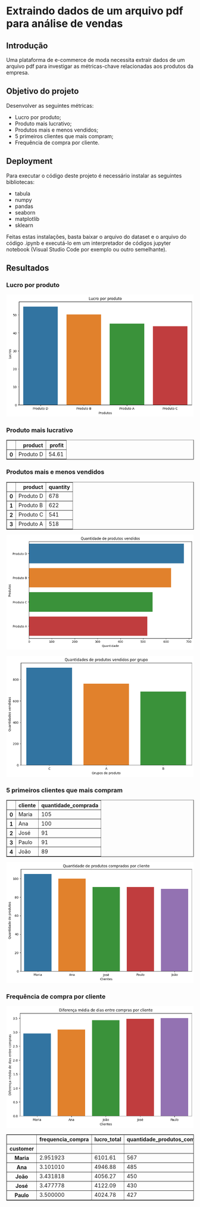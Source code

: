# Extraindo dados de um arquivo pdf para análise de vendas

## Introdução

Uma plataforma de e-commerce de moda necessita extrair dados de um arquivo pdf para investigar as métricas-chave relacionadas aos produtos da empresa.

## Objetivo do projeto

Desenvolver as seguintes métricas:

* Lucro por produto;
* Produto mais lucrativo;
* Produtos mais e menos vendidos;
* 5 primeiros clientes que mais compram;
* Frequência de compra por cliente.

## Deployment

Para executar o código deste projeto é necessário instalar as seguintes bibliotecas:
* tabula
* numpy
* pandas
* seaborn
* matplotlib
* sklearn

Feitas estas instalações, basta baixar o arquivo do dataset e o arquivo do código .ipynb e executá-lo em um interpretador de códigos jupyter notebook (Visual Studio Code por exemplo ou outro semelhante).

## Resultados

### Lucro por produto

![profit_by_product](profit_by_product.png)

### Produto mais lucrativo

<div>
<style scoped>
    .dataframe tbody tr th:only-of-type {
        vertical-align: middle;
    }

    .dataframe tbody tr th {
        vertical-align: top;
    }

    .dataframe thead th {
        text-align: right;
    }
</style>
<table border="1" class="dataframe">
  <thead>
    <tr style="text-align: right;">
      <th></th>
      <th>product</th>
      <th>profit</th>
    </tr>
  </thead>
  <tbody>
    <tr>
      <th>0</th>
      <td>Produto D</td>
      <td>54.61</td>
    </tr>
  </tbody>
</table>
</div>

### Produtos mais e menos vendidos

<div>
<style scoped>
    .dataframe tbody tr th:only-of-type {
        vertical-align: middle;
    }

    .dataframe tbody tr th {
        vertical-align: top;
    }

    .dataframe thead th {
        text-align: right;
    }
</style>
<table border="1" class="dataframe">
  <thead>
    <tr style="text-align: right;">
      <th></th>
      <th>product</th>
      <th>quantity</th>
    </tr>
  </thead>
  <tbody>
    <tr>
      <th>0</th>
      <td>Produto D</td>
      <td>678</td>
    </tr>
    <tr>
      <th>1</th>
      <td>Produto B</td>
      <td>622</td>
    </tr>
    <tr>
      <th>2</th>
      <td>Produto C</td>
      <td>541</td>
    </tr>
    <tr>
      <th>3</th>
      <td>Produto A</td>
      <td>518</td>
    </tr>
  </tbody>
</table>
</div>

![products_by_quantity](products_by_quantity.png)

![products_by_group](products_by_group.png)

### 5 primeiros clientes que mais compram

<div>
<style scoped>
    .dataframe tbody tr th:only-of-type {
        vertical-align: middle;
    }

    .dataframe tbody tr th {
        vertical-align: top;
    }

    .dataframe thead th {
        text-align: right;
    }
</style>
<table border="1" class="dataframe">
  <thead>
    <tr style="text-align: right;">
      <th></th>
      <th>cliente</th>
      <th>quantidade_comprada</th>
    </tr>
  </thead>
  <tbody>
    <tr>
      <th>0</th>
      <td>Maria</td>
      <td>105</td>
    </tr>
    <tr>
      <th>1</th>
      <td>Ana</td>
      <td>100</td>
    </tr>
    <tr>
      <th>2</th>
      <td>José</td>
      <td>91</td>
    </tr>
    <tr>
      <th>3</th>
      <td>Paulo</td>
      <td>91</td>
    </tr>
    <tr>
      <th>4</th>
      <td>João</td>
      <td>89</td>
    </tr>
  </tbody>
</table>
</div>

![products_by_customer](products_by_customer.png)

### Frequência de compra por cliente

![frequency_by_customer](frequency_by_customer.png)

<div>
<style scoped>
    .dataframe tbody tr th:only-of-type {
        vertical-align: middle;
    }

    .dataframe tbody tr th {
        vertical-align: top;
    }

    .dataframe thead th {
        text-align: right;
    }
</style>
<table border="1" class="dataframe">
  <thead>
    <tr style="text-align: right;">
      <th></th>
      <th>frequencia_compra</th>
      <th>lucro_total</th>
      <th>quantidade_produtos_comprados</th>
      <th>ticket_medio</th>
    </tr>
    <tr>
      <th>customer</th>
      <th></th>
      <th></th>
      <th></th>
      <th></th>
    </tr>
  </thead>
  <tbody>
    <tr>
      <th>Maria</th>
      <td>2.951923</td>
      <td>6101.61</td>
      <td>567</td>
      <td>282.94</td>
    </tr>
    <tr>
      <th>Ana</th>
      <td>3.101010</td>
      <td>4946.88</td>
      <td>485</td>
      <td>252.35</td>
    </tr>
    <tr>
      <th>João</th>
      <td>3.431818</td>
      <td>4056.27</td>
      <td>450</td>
      <td>237.05</td>
    </tr>
    <tr>
      <th>José</th>
      <td>3.477778</td>
      <td>4122.09</td>
      <td>430</td>
      <td>222.83</td>
    </tr>
    <tr>
      <th>Paulo</th>
      <td>3.500000</td>
      <td>4024.78</td>
      <td>427</td>
      <td>222.45</td>
    </tr>
  </tbody>
</table>
</div>